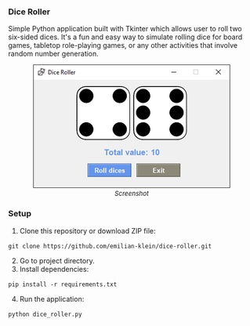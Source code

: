 ### Dice Roller
Simple Python application built with Tkinter which allows user to roll two six-sided dices. It's a fun and easy way to simulate rolling dice for board games, tabletop role-playing games, or any other activities that involve random number generation.
<div style="text-align: center"><img src="images/app.png"/></div>
<div style="text-align: center; font-size: small"><i>Screenshot</i></div>

### Setup
1. Clone this repository or download ZIP file:
```
git clone https://github.com/emilian-klein/dice-roller.git
```
2. Go to project directory.
3. Install dependencies:
```
pip install -r requirements.txt
```
4. Run the application:
```
python dice_roller.py
```
